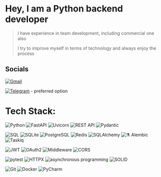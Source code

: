 # **Hey, I am a Python backend developer**
> I have experience in team development, including commercial one also
> 
> I try to improve myself in terms of technology and always enjoy the process
###
###
## Socials 
[![Gmail](https://img.shields.io/badge/Gmail-BB001B?style=for-the-badge&logo=gmail&logoColor=white)](rumyantsev1m0s1@gmail.com) 

[![Telegram](https://img.shields.io/badge/Telegram-%230077B5.svg?logo=Telegram&logoColor=white)](https://t.me/Hspu1) - preferred option


# Tech Stack:

<img src="https://img.shields.io/badge/Python-3776AB?style=for-the-badge&logo=python&logoColor=white" alt="Python"> <img src="https://img.shields.io/badge/FastAPI-006357?style=for-the-badge&logo=fastapi&logoColor=white" alt="FastAPI"> <img src="https://img.shields.io/badge/Uvicorn-6E40C9?style=for-the-badge&logo=uvicorn&logoColor=white" alt="Uvicorn"> <img src="https://img.shields.io/badge/REST_API-FF6F00?style=for-the-badge&logo=rest&logoColor=white" alt="REST API"> <img src="https://img.shields.io/badge/Pydantic-E92063?style=for-the-badge&logo=pydantic&logoColor=white" alt="Pydantic"> 

<img src="https://img.shields.io/badge/SQL-4169E1?style=for-the-badge&logo=postgresql&logoColor=white" alt="SQL"> <img src="https://img.shields.io/badge/SQLite-003B57?style=for-the-badge&logo=sqlite&logoColor=white" alt="SQLite"> <img src="https://img.shields.io/badge/PostgreSQL-4169E1?style=for-the-badge&logo=postgresql&logoColor=white" alt="PostgreSQL"> <img src="https://img.shields.io/badge/Redis-DC382D?style=for-the-badge&logo=redis&logoColor=white" alt="Redis">
<img src="https://img.shields.io/badge/SQLAlchemy-D71F00?style=for-the-badge&logo=sqlalchemy&logoColor=white" alt="SQLAlchemy"> <img src="https://img.shields.io/badge/⚗ Alembic-00A98F?style=for-the-badge&logo=alembic&logoColor=white" alt="⚗ Alembic"> 
<img src="https://img.shields.io/badge/Taskiq-DC382D?style=for-the-badge&logo=taskiq&logoColor=FF0000&labelColor=white" alt="Taskiq">

<img src="https://img.shields.io/badge/JWT-000000?style=for-the-badge&logo=jsonwebtokens&logoColor=white" alt="JWT"> <img src="https://img.shields.io/badge/OAuth2-D71F00?style=for-the-badge&logo=oauth&logoColor=white" alt="OAuth2"> <img src="https://img.shields.io/badge/Middleware-FF6F00?style=for-the-badge&logo=settings&logoColor=white" alt="Middleware"> <img src="https://img.shields.io/badge/CORS-6c757d?style=for-the-badge&logo=cors&logoColor=white" alt="CORS">

<img src="https://img.shields.io/badge/pytest-2496ED?style=for-the-badge&logo=pytest&logoColor=white" alt="pytest"> <img src="https://img.shields.io/badge/HTTPX-00A98F?style=for-the-badge&logo=httpie&logoColor=white" alt="HTTPX">
<img src="https://img.shields.io/badge/asynchronous programming-E92063?style=for-the-badge&logo=asyncapi&logoColor=white" alt="asynchronous programming"> <img src="https://img.shields.io/badge/SOLID-6E40C9?style=for-the-badge&logo=solid&logoColor=white" alt="SOLID">

<img src="https://img.shields.io/badge/Git-F05032?style=for-the-badge&logo=git&logoColor=white" alt="Git"> <img src="https://img.shields.io/badge/Docker-2496ED?style=for-the-badge&logo=docker&logoColor=white" alt="Docker"> <img src="https://img.shields.io/badge/PyCharm-000000?style=for-the-badge&logo=pycharm&logoColor=white" alt="PyCharm">
